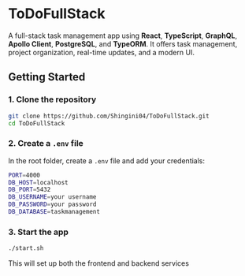 
# ToDoFullStack

A full-stack task management app using **React**, **TypeScript**, **GraphQL**, **Apollo Client**, **PostgreSQL**, and **TypeORM**. It offers task management, project organization, real-time updates, and a modern UI.

## Getting Started

### 1. Clone the repository
```bash
git clone https://github.com/Shingini04/ToDoFullStack.git
cd ToDoFullStack
```

### 2. Create a `.env` file
In the root folder, create a `.env` file and add your credentials:
```bash
PORT=4000
DB_HOST=localhost
DB_PORT=5432
DB_USERNAME=your username
DB_PASSWORD=your password
DB_DATABASE=taskmanagement
```

### 3. Start the app
```bash
./start.sh
```
This will set up both the frontend and backend services

